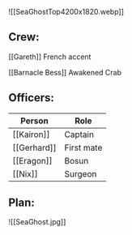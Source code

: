 ![[SeaGhostTop4200x1820.webp]]


## Crew:
[[Gareth]] French accent

[[Barnacle Bess]] Awakened Crab



## Officers:

| Person  | Role       |
| ------- | ---------- |
| [[Kairon]]  | Captain    |
| [[Gerhard]] | First mate |
| [[Eragon]]   | Bosun     |
| [[Nix]]     | Surgeon    |

















## Plan:
![[SeaGhost.jpg]]